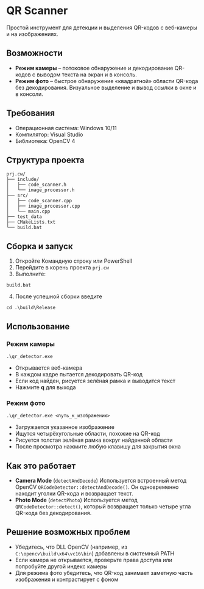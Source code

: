 
# QR Scanner

Простой инструмент для детекции и выделения QR-кодов с веб-камеры и на изображениях.

## Возможности

- **Режим камеры**
– потоковое обнаружение и декодирование QR-кодов с выводом текста на экран и в консоль.
- **Режим фото**
– быстрое обнаружение «квадратной» области QR-кода без декодирования. Визуальное выделение и вывод ссылки в окне и в консоли.


## Требования

- Операционная система: Windows 10/11
- Компилятор: Visual Studio
- Библиотека: OpenCV 4


## Структура проекта

```
prj.cw/
├── include/
│   ├── code_scanner.h
│   └── image_processor.h     
├── src/
│   ├── code_scanner.cpp
│   ├── image_processor.cpp 
│   └── main.cpp      
├── test_data
├── CMakeLists.txt            
└── build.bat                 
```


## Сборка и запуск

1. Откройте Командную строку или PowerShell
2. Перейдите в корень проекта `prj.cw`
3. Выполните:

```
build.bat
```

4. После успешной сборки введите

```shell
cd .\build\Release
```

## Использование

### Режим камеры

```shell
.\qr_detector.exe
```

- Открывается веб-камера
- В каждом кадре пытается декодировать QR-код
- Если код найден, рисуется зелёная рамка и выводится текст
- Нажмите **q** для выхода


### Режим фото

```shell
.\qr_detector.exe <путь_к_изображению>
```

- Загружается указанное изображение
- Ищутся четырёхугольные области, похожие на QR-код
- Рисуется толстая зелёная рамка вокруг найденной области
- После просмотра нажмите любую клавишу для закрытия окна


## Как это работает

- **Camera Mode** (`detectAndDecode`)
Используется встроенный метод OpenCV `QRCodeDetector::detectAndDecode()`. Он одновременно находит уголки QR-кода и возвращает текст.
- **Photo Mode** (`detectPhoto`)
Используется метод `QRCodeDetector::detect()`, который возвращает только четыре угла QR-кода без декодирования.


## Решение возможных проблем

- Убедитесь, что DLL OpenCV (например, из `C:\opencv\build\x64\vc16\bin`) добавлены в системный PATH
- Если камера не открывается, проверьте права доступа или попробуйте другой индекс камеры
- Для режима фото убедитесь, что QR-код занимает заметную часть изображения и контрастирует с фоном
